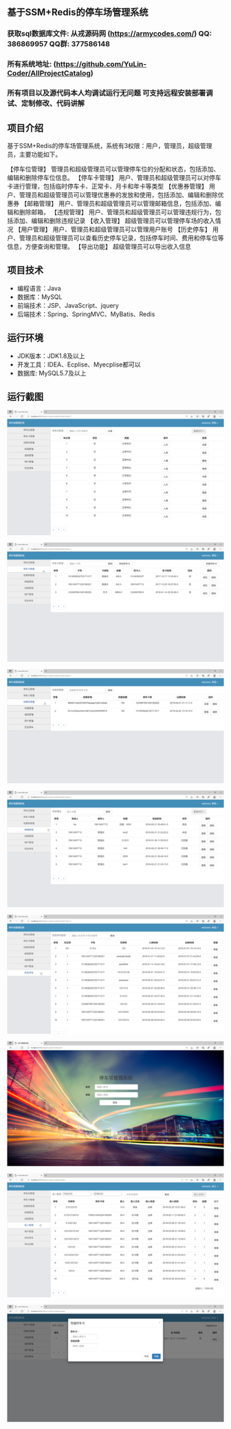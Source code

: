 ## 基于SSM+Redis的停车场管理系统

###  获取sql数据库文件: 从戎源码网 (https://armycodes.com/) QQ: 386869957 QQ群: 377586148
###  所有系统地址: (https://github.com/YuLin-Coder/AllProjectCatalog) 
###  所有项目以及源代码本人均调试运行无问题 可支持远程安装部署调试、定制修改、代码讲解

## 项目介绍
基于SSM+Redis的停车场管理系统，系统有3权限：用户，管理员，超级管理员，主要功能如下。

【停车位管理】
管理员和超级管理员可以管理停车位的分配和状态，包括添加、编辑和删除停车位信息。
【停车卡管理】
用户、管理员和超级管理员可以对停车卡进行管理，包括临时停车卡、正常卡、月卡和年卡等类型
【优惠券管理】
用户、管理员和超级管理员可以管理优惠券的发放和使用，包括添加、编辑和删除优惠券
【邮箱管理】
用户、管理员和超级管理员可以管理邮箱信息，包括添加、编辑和删除邮箱，
【违规管理】
用户、管理员和超级管理员可以管理违规行为，包括添加、编辑和删除违规记录
【收入管理】
超级管理员可以管理停车场的收入情况
【用户管理】
用户、管理员和超级管理员可以管理用户账号
【历史停车】
用户、管理员和超级管理员可以查看历史停车记录，包括停车时间、费用和停车位等信息，方便查询和管理。
【导出功能】
超级管理员可以导出收入信息

## 项目技术
- 编程语言：Java
- 数据库：MySQL
- 前端技术：JSP、JavaScript、jquery
- 后端技术：Spring、SpringMVC、MyBatis、Redis

## 运行环境
- JDK版本：JDK1.8及以上
- 开发工具：IDEA、Ecplise、Myecplise都可以
- 数据库: MySQL5.7及以上

## 运行截图
![](screenshot/1.png)

![](screenshot/2.png)

![](screenshot/3.png)

![](screenshot/4.png)

![](screenshot/5.png)

![](screenshot/6.png)

![](screenshot/7.png)

![](screenshot/8.png)
